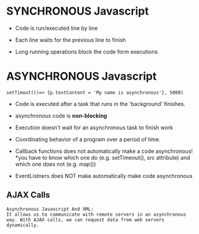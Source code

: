 # SYNCHRONOUS Javascript
    
-  Code is run/executed line by line

- Each line waits for the previous line to finish 

- Long running operations block the code form executions


# ASYNCHRONOUS Javascript
    setTimout(()=> {p.textContent = 'My name is asynchronous'}, 5000)

- Code is executed after a task that runs in the 'background' finishes.

- asynchronous code is **non-blocking**

- Execution doesn't wait for an asynchronous task to finish work

- Coordinating behavior of a program over a period of time. 

- Callback functions does not automatically make a code asynchronous! *you have to know which one do (e.g. setTimeout(), src attribute) and which one does not (e.g. map())

- EventListners does NOT make automatically make code asynchronous 


## AJAX Calls 
    Asynchronous Javascript And XML: 
    It allows us to communicate with remote servers in an asynchronous way. With AJAX calls, we can request data from web servers dynamically.


